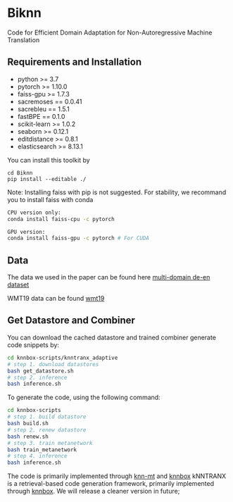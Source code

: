 # Biknn
Code for Efficient Domain Adaptation for Non-Autoregressive Machine Translation

## Requirements and Installation
* python >= 3.7
* pytorch >= 1.10.0
* faiss-gpu >= 1.7.3
* sacremoses == 0.0.41
* sacrebleu == 1.5.1
* fastBPE == 0.1.0
* scikit-learn >= 1.0.2
* seaborn >= 0.12.1
* editdistance >= 0.8.1
* elasticsearch >= 8.13.1


You can install this toolkit by
```shell
cd Biknn
pip install --editable ./
```

Note: Installing faiss with pip is not suggested. For stability, we recommand you to install faiss with conda

```bash
CPU version only:
conda install faiss-cpu -c pytorch

GPU version:
conda install faiss-gpu -c pytorch # For CUDA
```

## Data
The data we used in the paper can be found here [multi-domain de-en dataset](https://github.com/roeeaharoni/unsupervised-domain-clusters)

WMT19 data can be found [wmt19](https://github.com/facebookresearch/fairseq/blob/main/examples/wmt19/README.md)


## Get Datastore and Combiner
You can download the cached datastore and trained combiner generate code snippets by:
```bash
cd knnbox-scripts/knntranx_adaptive
# step 1. download datastores
bash get_datastore.sh
# step 2. inference
bash inference.sh
```

To generate the code, using the following command:
```bash
cd knnbox-scripts
# step 1. build datastore
bash build.sh
# step 2. renew datastore
bash renew.sh
# step 3. train metanetwork
bash train_metanetwork
# step 4. inference 
bash inference.sh
```


The code is primarily implemented through [knn-mt](https://github.com/urvashik/knnmt) and [knnbox](https://github.com/NJUNLP/knn-box)
kNNTRANX is a retrieval-based code generation framework, primarily implemented through [knnbox](https://github.com/NJUNLP/knn-box).
 We will release a cleaner version in future;
